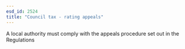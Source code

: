 ```yaml
---
esd_id: 2524
title: "Council tax - rating appeals"
---
```


A local authority must comply with the appeals procedure set out in the Regulations

